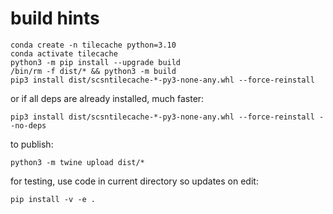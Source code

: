 
# build hints

```
conda create -n tilecache python=3.10
conda activate tilecache
python3 -m pip install --upgrade build
/bin/rm -f dist/* && python3 -m build
pip3 install dist/scsntilecache-*-py3-none-any.whl --force-reinstall

```

or if all deps are already installed, much faster:
```
pip3 install dist/scsntilecache-*-py3-none-any.whl --force-reinstall --no-deps
```

to publish:
```
python3 -m twine upload dist/*
```

for testing, use code in current directory so updates on edit:
```
pip install -v -e .
```

